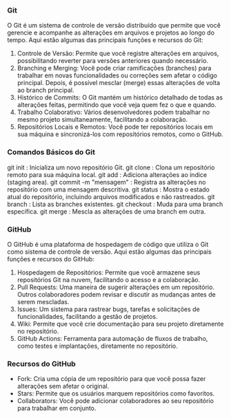 ### Git
O Git é um sistema de controle de versão distribuído que permite que você gerencie e acompanhe as alterações em arquivos e projetos ao longo do tempo. Aqui estão algumas das principais funções e recursos do Git:

1. Controle de Versão: Permite que você registre alterações em arquivos, possibilitando reverter para versões anteriores quando necessário.
2. Branching e Merging: Você pode criar ramificações (branches) para trabalhar em novas funcionalidades ou correções sem afetar o código principal. Depois, é possível mesclar (merge) essas alterações de volta ao branch principal.
3. Histórico de Commits: O Git mantém um histórico detalhado de todas as alterações feitas, permitindo que você veja quem fez o que e quando.
4. Trabalho Colaborativo: Vários desenvolvedores podem trabalhar no mesmo projeto simultaneamente, facilitando a colaboração.
5. Repositórios Locais e Remotos: Você pode ter repositórios locais em sua máquina e sincronizá-los com repositórios remotos, como o GitHub.
### Comandos Básicos do Git
git init
: Inicializa um novo repositório Git.
git clone 
: Clona um repositório remoto para sua máquina local.
git add 
: Adiciona alterações ao índice (staging area).
git commit -m "mensagem"
: Registra as alterações no repositório com uma mensagem descritiva.
git status
: Mostra o estado atual do repositório, incluindo arquivos modificados e não rastreados.
git branch
: Lista as branches existentes.
git checkout 
: Muda para uma branch específica.
git merge 
: Mescla as alterações de uma branch em outra.
### GitHub
O GitHub é uma plataforma de hospedagem de código que utiliza o Git como sistema de controle de versão. Aqui estão algumas das principais funções e recursos do GitHub:
1. Hospedagem de Repositórios: Permite que você armazene seus repositórios Git na nuvem, facilitando o acesso e a colaboração.
2. Pull Requests: Uma maneira de sugerir alterações em um repositório. Outros colaboradores podem revisar e discutir as mudanças antes de serem mescladas.
3. Issues: Um sistema para rastrear bugs, tarefas e solicitações de funcionalidades, facilitando a gestão de projetos.
4. Wiki: Permite que você crie documentação para seu projeto diretamente no repositório.
5. GitHub Actions: Ferramenta para automação de fluxos de trabalho, como testes e implantações, diretamente no repositório.
### Recursos do GitHub
- Fork: Cria uma cópia de um repositório para que você possa fazer alterações sem afetar o original.
- Stars: Permite que os usuários marquem repositórios como favoritos.
- Collaborators: Você pode adicionar colaboradores ao seu repositório para trabalhar em conjunto.
